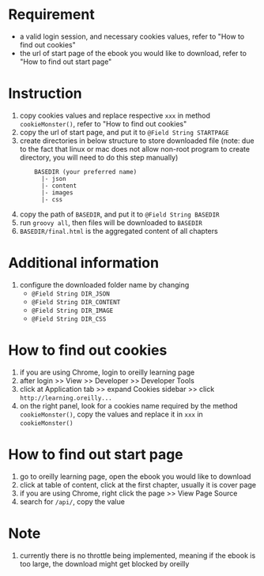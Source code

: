 # Requirement
- a valid login session, and necessary cookies values, refer to "How to find out cookies"
- the url of start page of the ebook you would like to download, refer to "How to find out start page"

# Instruction
1. copy cookies values and replace respective `xxx` in method `cookieMonster()`, refer to "How to find out cookies"
1. copy the url of start page, and put it to `@Field String STARTPAGE`
1. create directories in below structure to store downloaded file (note: due to the fact that linux or mac does not allow non-root program to create directory, you will need to do this step manually)
	```
		BASEDIR (your preferred name)
		  |- json
		  |- content
		  |- images
		  |- css
	```
1. copy the path of `BASEDIR`, and put it to `@Field String BASEDIR`
1. run `groovy all`, then files will be downloaded to `BASEDIR`
1. `BASEDIR/final.html` is the aggregated content of all chapters

# Additional information
1. configure the downloaded folder name by changing 
   - `@Field String DIR_JSON`
   - `@Field String DIR_CONTENT`
   - `@Field String DIR_IMAGE`
   - `@Field String DIR_CSS`

# How to find out cookies
1. if you are using Chrome, login to oreilly learning page
1. after login >> View >> Developer >> Developer Tools
1. click at Application tab >> expand Cookies sidebar >> click `http://learning.oreilly...`
1. on the right panel, look for a cookies name required by the method `cookieMonster()`, copy the values and replace it in `xxx` in `cookieMonster()`

# How to find out start page
1. go to oreilly learning page, open the ebook you would like to download
1. click at table of content, click at the first chapter, usually it is cover page
1. if you are using Chrome, right click the page >> View Page Source
1. search for `/api/`, copy the value

# Note
1. currently there is no throttle being implemented, meaning if the ebook is too large, the download might get blocked by oreilly